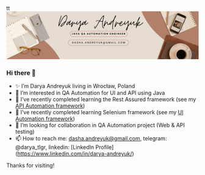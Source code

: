 tt<img src="White Minimalist Corporate Personal Profile LinkedIn Banner.png">

### Hi there 👋
- ✨ I’m Darya Andreyuk living in Wrocław, Poland
- 👀 I’m interested in QA Automation for UI and API using Java
- 🌱 I’ve recently completed learning the Rest Assured framework (see my [API Automation framework](https://github.com/DaryaAndreyuk/PetStoreAPITesting))
- 🌱 I’ve recently completed learning Selenium framework (see my [UI Automation framework](https://github.com/DaryaAndreyuk/music-quiz-automation))
- 💞️ I’m looking for collaboration in QA Automation project (Web & API testing)
- 📫 How to reach me: dasha.andreyuk@gmail.com, telegram:  @darya_tlgr, linkedin: [LinkedIn Profile] (https://www.linkedin.com/in/darya-andreyuk/)

Thanks for visiting!

<!---
😄 Pronouns: she, her
⚡ Fun fact: I love music quizes and creative writing

<!---
DaryaAndreyuk/DaryaAndreyuk is a ✨ special ✨ repository because its `README.md` (this file) appears on your GitHub profile.
You can click the Preview link to take a look at your changes.
--->
